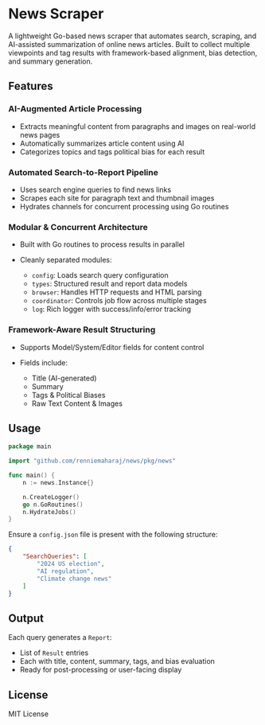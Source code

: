 # News Scraper

A lightweight Go-based news scraper that automates search, scraping, and AI-assisted summarization of online news articles. Built to collect multiple viewpoints and tag results with framework-based alignment, bias detection, and summary generation.

## Features

### AI-Augmented Article Processing

* Extracts meaningful content from paragraphs and images on real-world news pages
* Automatically summarizes article content using AI
* Categorizes topics and tags political bias for each result

### Automated Search-to-Report Pipeline

* Uses search engine queries to find news links
* Scrapes each site for paragraph text and thumbnail images
* Hydrates channels for concurrent processing using Go routines

### Modular & Concurrent Architecture

* Built with Go routines to process results in parallel
* Cleanly separated modules:

    * `config`: Loads search query configuration
    * `types`: Structured result and report data models
    * `browser`: Handles HTTP requests and HTML parsing
    * `coordinator`: Controls job flow across multiple stages
    * `log`: Rich logger with success/info/error tracking

### Framework-Aware Result Structuring

* Supports Model/System/Editor fields for content control
* Fields include:

    * Title (AI-generated)
    * Summary
    * Tags & Political Biases
    * Raw Text Content & Images

## Usage

```go
package main

import "github.com/renniemaharaj/news/pkg/news"

func main() {
    n := news.Instance{}

    n.CreateLogger()
    go n.GoRoutines()
    n.HydrateJobs()
}
```

Ensure a `config.json` file is present with the following structure:

```json
{
    "SearchQueries": [
        "2024 US election",
        "AI regulation",
        "Climate change news"
    ]
}
```

## Output

Each query generates a `Report`:

* List of `Result` entries
* Each with title, content, summary, tags, and bias evaluation
* Ready for post-processing or user-facing display

## License

MIT License